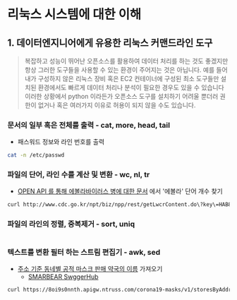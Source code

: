 # 리눅스 시스템에 대한 이해

## 1. 데이터엔지니어에게 유용한 리눅스 커맨드라인 도구
> 복잡하고 성능이 뛰어난 오픈소스를 활용하여 데이터 처리를 하는 것도 좋겠지만 항상 그러한 도구들을 사용할 수 있는 환경이 주어지는 것은 아닙니다. 예를 들어 내가 구성하지 않은 리눅스 장비 혹은 EC2 컨테이너에 구성된 최소 도구들만 설치된 환경에서도 빠르게 데이터 처리나 분석이 필요한 경우도 있을 수 있습니다
> 이러한 상황에서 python 이라든가 오픈소스 도구를 설치하기 어려울 뿐더러 권한이 없거나 혹은 여러가지 이유로 허용이 되지 않을 수도 있습니다.

### 문서의 일부 혹은 전체를 출력 - cat, more, head, tail
* 패스워드 정보와 라인 번호를 출력
```bash
cat -n /etc/passwd
```
### 파일의 단어, 라인 수를 계산 및 변환 - wc, nl, tr
* [OPEN API 를 통해 에볼라바이러스 병에 대한 문서](https://www.cdc.go.kr/npt/biz/npp/api/nppOpenApiUrlView.do) 에서 '에볼라' 단어 개수 찾기
```bash
curl http://www.cdc.go.kr/npt/biz/npp/rest/getLwcrContent.do\?key\=HAB85cC%2F%2F0JCqFVnoe3h%2Bg%3D%3D\&icdgrpCd\=01\&icdCd\=NA0001\&isTxt\=1\&updtDt\= | tr ' ' '\n' | sed 's/[\t\na-zA-Z",_0-9:]//g' | grep '에볼라' | wc -l
```

### 파일의 라인의 정렬, 중복제거 - sort, uniq
```bash
```

### 텍스트를 변환 필터 하는 스트림 편집기 - awk, sed
* [주소 기준 동네별 공적 마스크 판매 약국의 이름](https://8oi9s0nnth.apigw.ntruss.com/corona19-masks/v1/storesByAddr/json) 가져오기
  * [SMARBEAR SwggerHub](https://app.swaggerhub.com/apis-docs/Promptech/public-mask-info/20200307-oas3#/v1/get_storesByAddr_json)
```bash
curl https://8oi9s0nnth.apigw.ntruss.com/corona19-masks/v1/storesByAddr/json | awk -F : '/name/ { print $2 }' | sed 's/[",]//g' 
```


